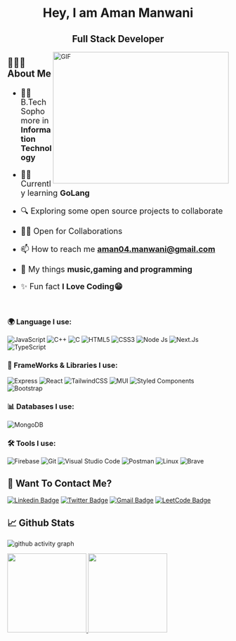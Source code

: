 

<h1 align="center"> Hey, I am Aman Manwani</h1>

<span style="color:#39FF14"><h2 align="center" color="#39FF14">Full Stack Developer</h2></span>

<div>
<!-- <img align="right" alt="coding" width="400" src="https://user-images.githubusercontent.com/101383635/198191581-35c5935a-ac37-4ee0-af05-1ba14e08f026.gif"> -->
<!-- <img src="https://img.shields.io/twitter/follow/100rabhcsmc?logo=twitter&style=for-the-badge" alt="Aman_Manwani" /> -->
   <img align="right" top="500" height="300" width="400" alt="GIF" src="https://media.giphy.com/media/SWoSkN6DxTszqIKEqv/giphy.gif">
</div>
<h2>

🙋🏻‍♂️ About Me

</h2>
<span style="font-size: 18px">
<p >

- 👨‍🎓 B.Tech Sophomore in **Information Technology**

- 👨‍💻 Currently learning **GoLang**

- 🔍 Exploring some open source projects to collaborate

- 🤝🏼 Open for Collaborations
 
- 📫 How to reach me **aman04.manwani@gmail.com**
 
- 🙂 My things **music,gaming and programming**

- ✨ Fun fact **I Love Coding😁**

</p>
</span>
</br>

<h3>

🌍 Language I use:

</h3>

<p >
 
![JavaScript](https://img.shields.io/badge/JavaScript-F7DF1E?style=for-the-badge&logo=javascript&logoColor=black)
![C++](https://img.shields.io/badge/C%2B%2B-00599C?style=for-the-badge&logo=c%2B%2B&logoColor=white)
![C](https://img.shields.io/badge/C-00599C?style=for-the-badge&logo=c&logoColor=white)
![HTML5](https://img.shields.io/badge/HTML5-E34F26?style=for-the-badge&logo=html5&logoColor=white)
![CSS3](https://img.shields.io/badge/CSS3-1572B6?style=for-the-badge&logo=css3&logoColor=white)
![Node Js](https://img.shields.io/badge/Node.js-43853D?style=for-the-badge&logo=node.js&logoColor=white)
![Next.Js](https://img.shields.io/badge/Next.js-F7DF1E?style=for-the-badge&logo=Next.Js&logoColor=black)
![TypeScript](https://img.shields.io/badge/TypeScript-E34F26?style=for-the-badge&logo=html5&logoColor=white)
 
<h3>

🦾 FrameWorks & Libraries I use:

</h3>
 
<p>
 
![Express](https://img.shields.io/badge/Express.js-white?style=for-the-badge&logo=express&logoColor=black)
![React](https://img.shields.io/badge/React-20232A?style=for-the-badge&logo=react&logoColor=61DAFB)
![TailwindCSS](https://img.shields.io/badge/tailwindcss-%2338B2AC.svg?style=for-the-badge&logo=tailwind-css&logoColor=white)
![MUI](https://img.shields.io/badge/MUI-%230081CB.svg?style=for-the-badge&logo=mui&logoColor=white)
![Styled Components](https://img.shields.io/badge/styled--components-DB7093?style=for-the-badge&logo=styled-components&logoColor=white)
![Bootstrap](https://img.shields.io/badge/Bootstrap-563D7C?style=for-the-badge&logo=bootstrap&logoColor=white)

</p>

<h3>

📊 Databases I use:

</h3>
<p>
 
![MongoDB](https://img.shields.io/badge/MongoDB-4EA94B?style=for-the-badge&logo=mongodb&logoColor=white)

</p>

<h3>

🛠️ Tools I use:

</h3>

![Firebase](https://img.shields.io/badge/Firebase-039BE5?style=for-the-badge&logo=Firebase&logoColor=white)
![Git](https://img.shields.io/badge/-git-F1502F?style=for-the-badge&logo=git&logoColor=white)
![Visual Studio Code](https://img.shields.io/badge/Visual_Studio_Code-0078D4?style=for-the-badge&logo=visual%20studio%20code&logoColor=white)
![Postman](https://img.shields.io/badge/Postman-E95420?style=for-the-badge&logo=Postman&logoColor=white)
![Linux](https://img.shields.io/badge/Linux-FCC624?style=for-the-badge&logo=linux&logoColor=black)
![Brave](https://img.shields.io/badge/Brave-FB542B?style=for-the-badge&logo=Brave&logoColor=white)

</p>

<!-- </br> -->

<h2>💬 Want To Contact Me? </h2>

<p >

[![Linkedin Badge](https://img.shields.io/badge/-AmanManwani-blue?style=for-the-badge&logo=Linkedin&logoColor=white&link=https://www.linkedin.com/in/aman-manwani-098891240/)](https://www.linkedin.com/in/aman-manwani-098891240/)
[![Twitter Badge](https://img.shields.io/badge/-Amanmanwani0-red?style=for-the-badge&logo=Twitter&logoColor=white&link=https://twitter.com/Amanmanwani0?t=XHqXuM7Hc7JswOhX2ohFlA&s=09)](https://twitter.com/Amanmanwani0?t=XHqXuM7Hc7JswOhX2ohFlA&s=09)
[![Gmail Badge](https://img.shields.io/badge/aman04.manwani@gmail.com-green?style=for-the-badge&logo=Gmail&logoColor=&link=mailto:aman04.manwani@gmail.com)](mailto:aman04.manwani@gmail.com)
[![LeetCode Badge](https://img.shields.io/badge/LeetCode-000000?style=for-the-badge&logo=LeetCode&logoColor=#d16c06&link=https://www.leetcode.com/aman_manwani)](https://www.leetcode.com/amanmanwani)

 </p>
<!-- </br> -->
<h2>📈 Github Stats</h2>

<p >
 
![ github activity graph](https://github-readme-activity-graph.cyclic.app/graph?username=Aman-Manwani&bg_color=090132&color=009dff&line=0287d9&point=ffffff&area=true&hide_border=true)

<a href="https://github.com/Aman-Manwani">
  <img height="180em" src="https://github-readme-stats.vercel.app/api?username=Aman-Manwani&show_icons=true&theme=algolia&include_all_commits=true&count_private=true"/>
  <img height="180em" src="https://github-readme-stats.vercel.app/api/top-langs/?username=Aman-Manwani&theme=algolia&hide=c%2B%2B&layout=compact"/>
</a>
 
<!--   [![GitHub Streak](https://streak-stats.demolab.com?user=VasuDevrani&theme=cobalt)](https://git.io/streak-stats) -->

</p>
